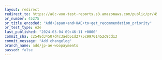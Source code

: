 ```yaml
---
layout: redirect
redirect_to: https://a8c-woo-test-reports.s3.amazonaws.com/public/pr/45275/e2e/index.html
pr_number: 45275
pr_title_encoded: "Add+Japan+and+UAE+to+get_recommendation_priority"
pr_test_type: e2e
last_published: "2024-03-04 09:46:11 +0000"
commit_sha: c2548d34507d4c3aeb51d2775c99701452c9cd13
commit_message: "Add changelog"
branch_name: add/jp-ae-woopayments
passed: false
---
```


